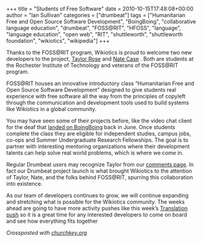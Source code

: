 +++
title = "Students of Free Software"
date = 2010-10-15T17:48:08+00:00
author = "Ian Sullivan"
categories = ["drumbeat"]
tags = ["Humanitarian Free and Open Source Software Development", "BoingBoing", "collaborative language education", "drumbeat", "FOSS@RIT", "HFOSS", "language", "language education", "open web", "RIT", "shuttleworth", "shuttleworth foundation", "wikiotics", "wikipedia"]
+++

Thanks to the FOSS@RIT program, Wikiotics is proud to welcome two new developers to the project, [Taylor Rose](https://web.archive.org/web/20160325183259/http://trosehfoss.blogspot.com/search/label/wikiotics) and [Nate Case](https://web.archive.org/web/20160325183259/http://whynotwingnut.blogspot.com/search/label/wikiotics) . Both are students at the Rochester Institute of Technology and veterans of the FOSS@RIT program.

FOSS@RIT houses an innovative introductory class “Humanitarian Free and Open Source Software Development” designed to give students real experience with free software all the way from the principles of copyleft through the communication and development tools used to build systems like Wikiotics in a global community.

You may have seen some of their projects before, like the video chat client for the deaf that [landed on BoingBoing](https://web.archive.org/web/20160325183259/http://www.boingboing.net/2010/06/21/students-create-vide.html) back in June. Once students complete the class they are eligible for independent studies, campus jobs, co-ops and Summer Undergraduate Research Fellowships. The goal is to partner with interesting mentoring organizations where their development talents can help solve real world problems, which is where we come in.

Regular Drumbeat users may recognize Taylor from our [comments page](https://web.archive.org/web/20160325183259/http://www.drumbeat.org/project/wikiotics-tools-and-materials-collaborative-language-education/comments). In fact our Drumbeat project launch is what brought Wikiotics to the attention of Taylor, Nate, and the folks behind FOSS@RIT, spurring this collaboration into existence.

As our team of developers continues to grow, we will continue expanding and stretching what is possible for the Wikiotics community. The weeks ahead are going to have more activity pushes like this week’s [Translation push](https://web.archive.org/web/20160325183259/http://blog.wikiotics.net/2010/10/time-to-translate/) so it is a great time for any interested developers to come on board and see how everything fits together

*Crossposted with [churchkey.org](https://web.archive.org/web/20160325183259/http://churchkey.org/2010/10/15/students-of-free-software/)*
